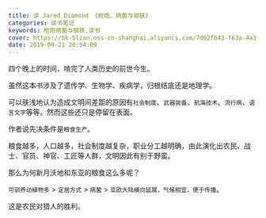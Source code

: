```yaml
---
title: 读 Jared Diamond 《枪炮、病菌与钢铁》
categories: 读书笔记
keywords: 枪炮病菌与钢铁,读书
cover: https://bk-5lian.oss-cn-shanghai.aliyuncs.com/7d62fb43-f63a-4a3f-8afe-172499679817-1569070212078.jpeg
date: 2019-09-21 20:54:09
---
```


四个晚上的时间，啃完了人类历史的前世今生。

虽然这本书涉及了遗传学、生物学、疾病学，归根结底还是地理学。

可以肤浅地认为造成文明间差距的原因有```社会制度```、```武器装备```、```航海技术```、```流行病```、```语言文字```等等。然而这些还只是停留在表面。

作者说先决条件是```粮食生产```。

粮食越多，人口越多，社会制度越复杂，职业分工越明确，由此演化出农民、战士、官员、神官、工匠等人群，文明因此有别于野蛮。

那么为何新月沃地和东亚的粮食这么多呢？

```可驯养动植物多``` > ```定居方式``` > ```病菌``` > ```亚欧大陆横向延展，气候相宜，便于传播```。

这是农民对猎人的胜利。